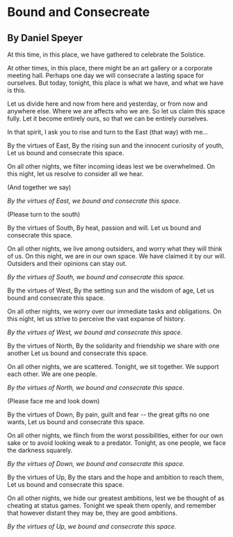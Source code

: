 # Bound and Consecreate
## By Daniel Speyer

At this time, in this place, we have gathered to celebrate the Solstice.

At other times, in this place, there might be an art gallery or a corporate meeting hall. Perhaps one day we will consecrate a lasting space for ourselves. But today, tonight, this place is what we have, and what we have is this.

Let us divide here and now from here and yesterday, or from now and anywhere else. Where we are affects who we are. So let us claim this space fully. Let it become entirely ours, so that we can be entirely ourselves.

In that spirit, I ask you to rise and turn to the East (that way) with me...

By the virtues of East,
By the rising sun and the innocent curiosity of youth,
Let us bound and consecrate this space.

On all other nights, we filter incoming ideas lest we be overwhelmed.
On this night, let us resolve to consider all we hear.

(And together we say)

*By the virtues of East, we bound and consecrate this space.*

(Please turn to the south)

By the virtues of South,
By heat, passion and will.
Let us bound and consecrate this space.

On all other nights, we live among outsiders, and worry what they will think of us.
On this night, we are in our own space. We have claimed it by our will. Outsiders and their opinions can stay out.

*By the virtues of South, we bound and consecrate this space.*

By the virtues of West,
By the setting sun and the wisdom of age,
Let us bound and consecrate this space.

On all other nights, we worry over our immediate tasks and obligations.
On this night, let us strive to perceive the vast expanse of history.

*By the virtues of West, we bound and consecrate this space.*

By the virtues of North,
By the solidarity and friendship we share with one another
Let us bound and consecrate this space.

On all other nights, we are scattered.
Tonight, we sit together. We support each other. We are one people.

*By the virtues of North, we bound and consecrate this space.*

(Please face me and look down)

By the virtues of Down,
By pain, guilt and fear -- the great gifts no one wants,
Let us bound and consecrate this space.

On all other nights, we flinch from the worst possibilities, either for our own sake or to avoid looking weak to a predator.
Tonight, as one people, we face the darkness squarely.

*By the virtues of Down, we bound and consecrate this space.*

By the virtues of Up,
By the stars and the hope and ambition to reach them,
Let us bound and consecrate this space.

On all other nights, we hide our greatest ambitions, lest we be thought of as cheating at status games.
Tonight we speak them openly, and remember that however distant they may be, they are good ambitions.

*By the virtues of Up, we bound and consecrate this space.*

